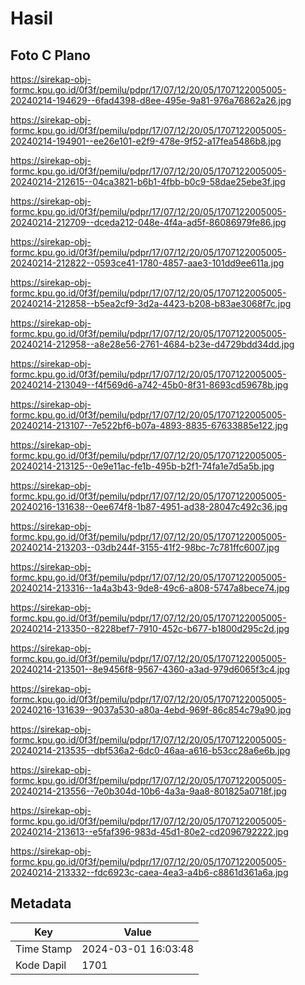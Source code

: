 # Hasil

## Foto C Plano

https://sirekap-obj-formc.kpu.go.id/0f3f/pemilu/pdpr/17/07/12/20/05/1707122005005-20240214-194629--6fad4398-d8ee-495e-9a81-976a76862a26.jpg

https://sirekap-obj-formc.kpu.go.id/0f3f/pemilu/pdpr/17/07/12/20/05/1707122005005-20240214-194901--ee26e101-e2f9-478e-9f52-a17fea5486b8.jpg

https://sirekap-obj-formc.kpu.go.id/0f3f/pemilu/pdpr/17/07/12/20/05/1707122005005-20240214-212615--04ca3821-b6b1-4fbb-b0c9-58dae25ebe3f.jpg

https://sirekap-obj-formc.kpu.go.id/0f3f/pemilu/pdpr/17/07/12/20/05/1707122005005-20240214-212709--dceda212-048e-4f4a-ad5f-86086979fe86.jpg

https://sirekap-obj-formc.kpu.go.id/0f3f/pemilu/pdpr/17/07/12/20/05/1707122005005-20240214-212822--0593ce41-1780-4857-aae3-101dd9ee611a.jpg

https://sirekap-obj-formc.kpu.go.id/0f3f/pemilu/pdpr/17/07/12/20/05/1707122005005-20240214-212858--b5ea2cf9-3d2a-4423-b208-b83ae3068f7c.jpg

https://sirekap-obj-formc.kpu.go.id/0f3f/pemilu/pdpr/17/07/12/20/05/1707122005005-20240214-212958--a8e28e56-2761-4684-b23e-d4729bdd34dd.jpg

https://sirekap-obj-formc.kpu.go.id/0f3f/pemilu/pdpr/17/07/12/20/05/1707122005005-20240214-213049--f4f569d6-a742-45b0-8f31-8693cd59678b.jpg

https://sirekap-obj-formc.kpu.go.id/0f3f/pemilu/pdpr/17/07/12/20/05/1707122005005-20240214-213107--7e522bf6-b07a-4893-8835-67633885e122.jpg

https://sirekap-obj-formc.kpu.go.id/0f3f/pemilu/pdpr/17/07/12/20/05/1707122005005-20240214-213125--0e9e11ac-fe1b-495b-b2f1-74fa1e7d5a5b.jpg

https://sirekap-obj-formc.kpu.go.id/0f3f/pemilu/pdpr/17/07/12/20/05/1707122005005-20240216-131638--0ee674f8-1b87-4951-ad38-28047c492c36.jpg

https://sirekap-obj-formc.kpu.go.id/0f3f/pemilu/pdpr/17/07/12/20/05/1707122005005-20240214-213203--03db244f-3155-41f2-98bc-7c781ffc6007.jpg

https://sirekap-obj-formc.kpu.go.id/0f3f/pemilu/pdpr/17/07/12/20/05/1707122005005-20240214-213316--1a4a3b43-9de8-49c6-a808-5747a8bece74.jpg

https://sirekap-obj-formc.kpu.go.id/0f3f/pemilu/pdpr/17/07/12/20/05/1707122005005-20240214-213350--8228bef7-7910-452c-b677-b1800d295c2d.jpg

https://sirekap-obj-formc.kpu.go.id/0f3f/pemilu/pdpr/17/07/12/20/05/1707122005005-20240214-213501--8e9456f8-9567-4360-a3ad-979d6065f3c4.jpg

https://sirekap-obj-formc.kpu.go.id/0f3f/pemilu/pdpr/17/07/12/20/05/1707122005005-20240216-131639--9037a530-a80a-4ebd-969f-86c854c79a90.jpg

https://sirekap-obj-formc.kpu.go.id/0f3f/pemilu/pdpr/17/07/12/20/05/1707122005005-20240214-213535--dbf536a2-6dc0-46aa-a616-b53cc28a6e6b.jpg

https://sirekap-obj-formc.kpu.go.id/0f3f/pemilu/pdpr/17/07/12/20/05/1707122005005-20240214-213556--7e0b304d-10b6-4a3a-9aa8-801825a0718f.jpg

https://sirekap-obj-formc.kpu.go.id/0f3f/pemilu/pdpr/17/07/12/20/05/1707122005005-20240214-213613--e5faf396-983d-45d1-80e2-cd2096792222.jpg

https://sirekap-obj-formc.kpu.go.id/0f3f/pemilu/pdpr/17/07/12/20/05/1707122005005-20240214-213332--fdc6923c-caea-4ea3-a4b6-c8861d361a6a.jpg


## Metadata

| Key        | Value               |
| ---------- | ------------------- |
| Time Stamp | 2024-03-01 16:03:48 |
| Kode Dapil | 1701                |



